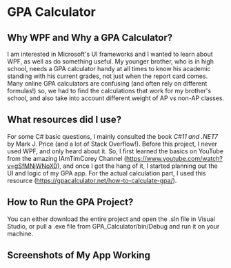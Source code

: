 # GPA Calculator

## Why WPF and Why a GPA Calculator?
I am interested in Microsoft's UI frameworks and I wanted to learn about WPF, as well as do something useful.  My younger brother, who is in high school, needs a GPA calculator handy at all times
to know his academic standing with his current grades, not just when the report card comes. Many online GPA calculators are confusing (and often rely on different formulas!) so, we had to find 
the calculations that work for my brother's school, and also take into account different weight of AP vs non-AP classes. 

## What resources did I use?
For some C# basic questions, I mainly consulted the book _C#11 and .NET7_ by Mark J. Price (and a lot of Stack Overflow!). Before this project, I never used WPF, and only heard about it. So, I first learned the basics on YouTube from the amazing IAmTimCorey Channel (https://www.youtube.com/watch?v=gSfMNjWNoX0), and once I got the hang of 
it, I started planning out the UI and logic of my GPA app. For the actual calculation part, I used this resource (https://gpacalculator.net/how-to-calculate-gpa/). 

## How to Run the GPA Project?
You can either download the entire project and open the .sln file in Visual Studio, or pull a .exe file from GPA_Calculator/bin/Debug and run it on your machine. 

## Screenshots of My App Working

